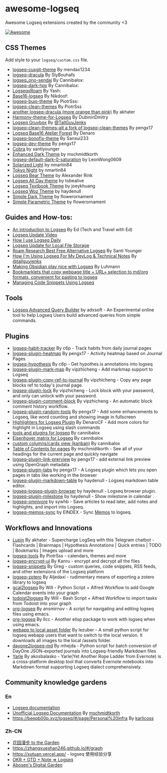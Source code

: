 # awesome-logseq

Awesome Logseq extensions created by the community &lt;3

[![Awesome](https://awesome.re/badge.svg)](https://awesome.re)

## CSS Themes

Add style to your `logseq/custom.css` file.

- [logseq-cusgit-theme](https://github.com/mendax1234/logseq-cusgit-theme) By mendax1234
- [logseq-dracula](https://github.com/SlyBouhafs/logseq-dracula) By SlyBouhafs
- [logseq_ono-sendai](https://github.com/cannibalox/logseq_ono-sendai) By Cannibalox:
- [logseq-dark-hpx](https://github.com/cannibalox/logseq-dark-hpx) By Cannibalox:
- [LogseqxRoam](https://github.com/yashagrawal15/LogseqxRoam) By Yash:
- [Base16-logseq](https://github.com/nikdoof/base16-logseq) By Nikdoof:
- [logseq-bujo-theme](https://github.com/PiotrSss/logseq-bujo-theme) By PiotrSss:
- [logseq-clean-themes](https://github.com/PiotrSss/logseq-clean-themes) By PiotrSss
- [another logseq-dracula (more orange than pink)](https://github.com/akhater/Dracula.logseq) By akhater
- [Harmony-theme-for-Logseq](https://github.com/DubininDmitry/Harmony-theme-for-Logseq) By DubininDmitry
- [Logseq Gruvbox](https://gist.github.com/tallguyjenks/6afc75e52a3d52d475b9df9dafdecfd2) By [@TallGuyJenks](https://github.com/tallguyjenks)
- [logseq-clean-themes-alt a fork of logseq-clean-themes](https://github.com/pengx17/logseq-clean-themes-alt) By pengx17
- [Logseq Base16 Atelier Forest](https://github.com/DenaroCF/LS-Base16-Atelier-Forest-by-Denaro) By Denaro
- [logseq-bonofix-theme](https://github.com/Sansui233/logseq-bonofix-theme/) By Sansui233
- [logseq-dev-theme](https://github.com/pengx17/logseq-dev-theme) By pengx17
- [Cobra](https://github.com/santiyounger/Cobra) by santiyounger
- [Enhanced Dark Theme](https://github.com/mschmidtkorth/logseq-msk-enhanced) by  mschmidtkorth
- [logseq-default-dark-0-saturation](https://github.com/LeonWong0609/logseq-default-dark-0-saturation) by LeonWong0609
- [Solarized Light](https://github.com/nmartin84/logseq-solarized) by nmartin84
- [Tokyo Night](https://github.com/nmartin84/logseq-tokyo-night-theme) by nmartin84
- [Logseq Bear Theme](https://github.com/rcvd/logseq-bear-theme) by Alexander Rink
- [Logseq All Day theme](https://github.com/tobealive/logseq-allday-theme) by tobealive
- [Logseq Textbook Theme](https://github.com/joeykhuang/logseq-textbook-theme) by joeykhuang
- [Logseq Woz Theme](https://github.com/haydenull/logseq-woz-theme) by haydenull
- [Simple Dark Theme](https://github.com/flowerornament/logseq-simple-dark-theme/) by flowerornament
- [Simple Parametric Theme](https://github.com/flowerornament/logseq-simple-parametric-theme/) by flowerornament

## Guides and How-tos:

- [An introduction to Logseq](https://youtu.be/Vw-x7yTTO0s) By Ed (Tech and Travel with Ed)
- [Logseq Update Video](https://www.youtube.com/watch?v=Vw-x7yTTO0s)
- [How I use Logseq Daily](https://www.youtube.com/watch?v=JCIdJBZGQLQ)
- [Logseq Update for Local File Storage](https://www.youtube.com/watch?v=Afmqowr0qEQ&ab_channel=TechWithEd)
- [Roam Research Best Free Alternative Logseq](https://www.youtube.com/watch?v=jovMt17_Vd4) By Santi Younger
- [How I'm Using Logseq For My DevLog & Technical Notes](https://www.youtube.com/watch?v=43PKm0TfyNk) By [@tallguyjenks](https://github.com/tallguyjenks)
- [Making Obsidian play nice with Logseq](https://discuss.logseq.com/t/making-obsidian-play-nice-with-logseq/1185) By Luhmann
- [Bookmarklets that copy webpage title + URL+ selection to md/org formats, convenient for pasting to logseq](https://gist.github.com/idelem/a2b15c4fe7613487e16fb55ba3af1be9)
- [Managing Code Snippets Using Logseq](https://garethbrown.net/2022/07/01/managing-code-snippets-in-logseq)

## Tools
- [Logseq Advanced Query Builder](https://adxsoft.github.io/logseqadvancedquerybuilder/) by adxsoft - An Experimental online tool to help Logseq Users build advanced queries from simple commands.

## Plugins

- [logseq-habit-tracker](https://github.com/c6p/logseq-habit-tracker) By c6p - Track habits from daily journal pages
- [logseq-plugin-heatmap](https://github.com/pengx17/logseq-plugin-heatmap) By pengx17 - Activity heatmap based on Journal Pages
- [logseq-hypothesis](https://github.com/c6p/logseq-hypothesis) By c6p - Get hypothes.is annotations into logseq
- [logseq-plugin-mark-map](https://github.com/vipzhicheng/logseq-plugin-mark-map) By vipzhicheng - Add markmap support to Logseq
- [logseq-plugin-copy-ref-to-journal](https://github.com/vipzhicheng/logseq-plugin-copy-ref-to-journal) By vipzhicheng - Copy any page blocks ref to today's journal page.
- [logseq-plugin-lock](https://github.com/vipzhicheng/logseq-plugin-lock) By vipzhicheng - Lock block with your password, and only can unlock with your password.
- [logseq-plugin-comment-block](https://github.com/vipzhicheng/logseq-plugin-comment-block) By vipzhicheng - An automatic block comment history workflow.
- [logseq-plugin-random-tools](https://github.com/pengx17/logseq-plugin-random-tools) By pengx17 - Add some enhancements to Logseq, like word counting and showing image in fullscreen
- [Highlighters for Logseq Plugin](https://github.com/DenaroCF/Highlighters-for-Logseq) By DenaroCF - Add more colors for highlight in Logseq using slash commands
- [tools and plugins for logseq](https://github.com/cannibalox/logtools) By cannibalox
- [Eisenhover matrix for Logseq](https://discuss.logseq.com/t/css-template-eisenhower-matrix/526) By cannibalox
- [custom columns/cards view (kanban)](https://discuss.logseq.com/t/css-mod-custom-columns-cards-view-kanban/228) By cannibalox
- [Table of Contents for pages](https://github.com/mschmidtkorth/logseq-msk-toc) By mschmidtkorth - See all of your headings for the current page and quickly navigate
- [logseq-plugin-link-prerview](https://github.com/pengx17/logseq-plugin-link-preview) by pengx17 - add external link preview using OpenGraph metadata
- [logseq-plugin-tabs](https://github.com/pengx17/logseq-plugin-tabs) by pengx17 - A Logseq plugin which lets you open pages in tabs like working in the browser
- [logseq-plugin-markdown-table](https://github.com/haydenull/logseq-plugin-markdown-table) by haydenull - Logseq markdown table editor.
- [logseq-logseq-plugin-browser](https://github.com/haydenull/logseq-plugin-browser) by haydenull - Logseq browser plugin.
- [logseq-plugin-milestone](https://github.com/haydenull/logseq-plugin-milestone) by haydenull - Show milestone in calendar .
- [logseq-omnivore](https://github.com/omnivore-app/logseq-omnivore) by sywhb - Save articles to read later, add notes and highlights, and import into Logseq.
- [logseq-memos-sync](https://github.com/EINDEX/logseq-memos-sync) by EINDEX - Sync [Memos](https://github.com/usememos/memos) to logseq.

## Workflows and Innovations

- [Lupin](https://github.com/akhater/Lupin) By akhater - Supercharge LogSeq with this Telegram chatbot - Flashcards | Brainmaps | Hypothesis Annotations | Quick entries | TODO | Bookmarks | Images upload and more
- [logseq-tools](https://github.com/PiotrSss/logseq-tools) By PiotrSss - calendars, themes and more
- [logseq-encrypt-ui](https://github.com/kanru/logseq-encrypt-ui) By Kanru - encrypt and decrypt all the files
- [logseq-snippets](https://github.com/71/logseq-snippets) By Greg - custom queries, code snippets, RSS feeds, and other extensions of the Logseq platform
- [logseq-zotero](https://github.com/aljedaxi/logseq-zotero/) By Aljedaxi - rudimentary means of exporting a zotero library to logseq
- [gcal2logseq](https://github.com/WilliamDurin/gcal2logseq) By Will - Python Script + Alfred Workflow to add Google Calendar events into your graph
- [todoist2logseq](https://github.com/WilliamDurin/todoist2logseq) By Will - Bash Script + Alfred Workflow to import tasks from Todoist into your graph
- [org-logseq](https://github.com/ansmirnov/org-logseq) By ansmirnov - A script for navigating and editing logseq files using emacs.
- [org-logseq](https://github.com/llcc/org-logseq) By llcc - Another elisp package to work with logseq when using emacs.
- [webapp to local asset folder](https://gist.github.com/lezuber/aa034d82b3a21d7d96fcc73a9b906b25) By lezuber - A small python script for logseq webapp users that want to switch to the local version. It downloads all images to the local /assets folder.
- [dayone2logseq-md](https://github.com/mhejda/dayone2logseq-md) By mhejda - Python script for batch conversion of DayOne JSON-exported journals into Logseq-friendly Markdown files
- [Yarle](https://github.com/akosbalasko/yarle) By akosbalasko - Yarle(Yet Another Rope Ladder from Evernote) is a cross-platform desktop tool that converts Evernote notebooks into Markdown format supporting Logseq dialect comprehensively.

## Community knowledge gardens

### En

- [Logseq documentation](https://logseq.github.io/)
- [Unofficial Logseq Documentation](https://mschmidtkorth.github.io/logseq-msk-docs) By [mschmidtkorth](https://github.com/mschmidtkorth)
- <https://beepb00p.xyz/logseq/#/page/Personal%20infra> By [karlicoss](https://github.com/karlicoss)

### Zh-CN

- [花园漫步 to the Garden](https://tothegarden.vercel.app/)
- <https://zhangxueshan246.github.io/#/graph>
- <https://xutuan.vercel.app/> - logseq 使用经验分享
- [OKR + GTD + Note => Logseq](https://www.bmpi.dev/self/okr-gtd-note-logseq/)
- [Abosen's Digital Garden](https://logseq.abosen.top)
